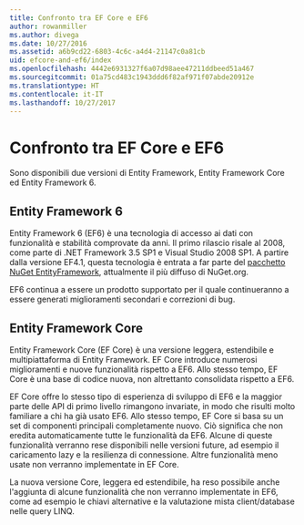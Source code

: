 ```yaml
---
title: Confronto tra EF Core e EF6
author: rowanmiller
ms.author: divega
ms.date: 10/27/2016
ms.assetid: a6b9cd22-6803-4c6c-a4d4-21147c0a81cb
uid: efcore-and-ef6/index
ms.openlocfilehash: 4442e6931327f6a07d98aee47211ddbeed51a467
ms.sourcegitcommit: 01a75cd483c1943ddd6f82af971f07abde20912e
ms.translationtype: HT
ms.contentlocale: it-IT
ms.lasthandoff: 10/27/2017
---
```

# <a name="compare-ef-core--ef6"></a>Confronto tra EF Core e EF6

Sono disponibili due versioni di Entity Framework, Entity Framework Core ed Entity Framework 6.

## <a name="entity-framework-6"></a>Entity Framework 6

Entity Framework 6 (EF6) è una tecnologia di accesso ai dati con funzionalità e stabilità comprovate da anni. Il primo rilascio risale al 2008, come parte di .NET Framework 3.5 SP1 e Visual Studio 2008 SP1. A partire dalla versione EF4.1, questa tecnologia è entrata a far parte del [pacchetto NuGet EntityFramework](https://www.nuget.org/packages/EntityFramework/), attualmente il più diffuso di NuGet.org.

EF6 continua a essere un prodotto supportato per il quale continueranno a essere generati miglioramenti secondari e correzioni di bug.

## <a name="entity-framework-core"></a>Entity Framework Core

Entity Framework Core (EF Core) è una versione leggera, estendibile e multipiattaforma di Entity Framework. EF Core introduce numerosi miglioramenti e nuove funzionalità rispetto a EF6. Allo stesso tempo, EF Core è una base di codice nuova, non altrettanto consolidata rispetto a EF6.

EF Core offre lo stesso tipo di esperienza di sviluppo di EF6 e la maggior parte delle API di primo livello rimangono invariate, in modo che risulti molto familiare a chi ha già usato EF6. Allo stesso tempo, EF Core si basa su un set di componenti principali completamente nuovo. Ciò significa che non eredita automaticamente tutte le funzionalità da EF6. Alcune di queste funzionalità verranno rese disponibili nelle versioni future, ad esempio il caricamento lazy e la resilienza di connessione. Altre funzionalità meno usate non verranno implementate in EF Core.

La nuova versione Core, leggera ed estendibile, ha reso possibile anche l'aggiunta di alcune funzionalità che non verranno implementate in EF6, come ad esempio le chiavi alternative e la valutazione mista client/database nelle query LINQ.
